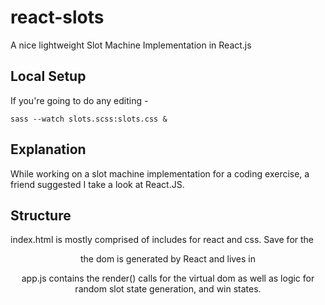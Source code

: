 react-slots
===========

A nice lightweight Slot Machine Implementation in React.js
## Local Setup
If you're going to do any editing -
```console
sass --watch slots.scss:slots.css &
```
## Explanation
While working on a slot machine implementation for a coding exercise, a friend suggested I take a look at React.JS. 

## Structure
index.html is mostly comprised of includes for react and css. Save for the <header /> the dom is generated by React and 
lives in <section id="content">

app.js contains the render() calls for the virtual dom as well as logic for random slot state generation, and win states.
